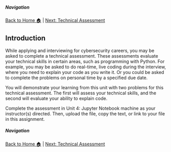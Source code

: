##### Navigation

[Back to Home 🏠](../README.md) | [Next: Technical Assessment](btechnical_assessment.md)


## Introduction

While applying and interviewing for cybersecurity careers, you may be asked to complete a technical assessment. These assessments evaluate your technical skills in certain areas, such as programming with Python. For example, you may be asked to do real-time, live coding during the interview, where you need to explain your code as you write it. Or you could be asked to complete the problems on personal time by a specified due date. 

You will demonstrate your learning from this unit with two problems for this technical assessment. The first will assess your technical skills, and the second will evaluate your ability to explain code.

Complete the assessment in Unit 4: Jupyter Notebook machine as your instructor(s) directed. Then, upload the file, copy the text, or link to your file in this assignment.

##### Navigation

[Back to Home 🏠](../README.md) | [Next: Technical Assessment](btechnical_assessment.md)